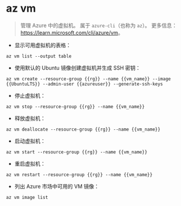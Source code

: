 # az vm

> 管理 Azure 中的虚拟机。
> 属于 `azure-cli`（也称为 `az`）。
> 更多信息：<https://learn.microsoft.com/cli/azure/vm>。

- 显示可用虚拟机的表格：

`az vm list --output table`

- 使用默认的 Ubuntu 镜像创建虚拟机并生成 SSH 密钥：

`az vm create --resource-group {{rg}} --name {{vm_name}} --image {{UbuntuLTS}} --admin-user {{azureuser}} --generate-ssh-keys`

- 停止虚拟机：

`az vm stop --resource-group {{rg}} --name {{vm_name}}`

- 释放虚拟机：

`az vm deallocate --resource-group {{rg}} --name {{vm_name}}`

- 启动虚拟机：

`az vm start --resource-group {{rg}} --name {{vm_name}}`

- 重启虚拟机：

`az vm restart --resource-group {{rg}} --name {{vm_name}}`

- 列出 Azure 市场中可用的 VM 镜像：

`az vm image list`